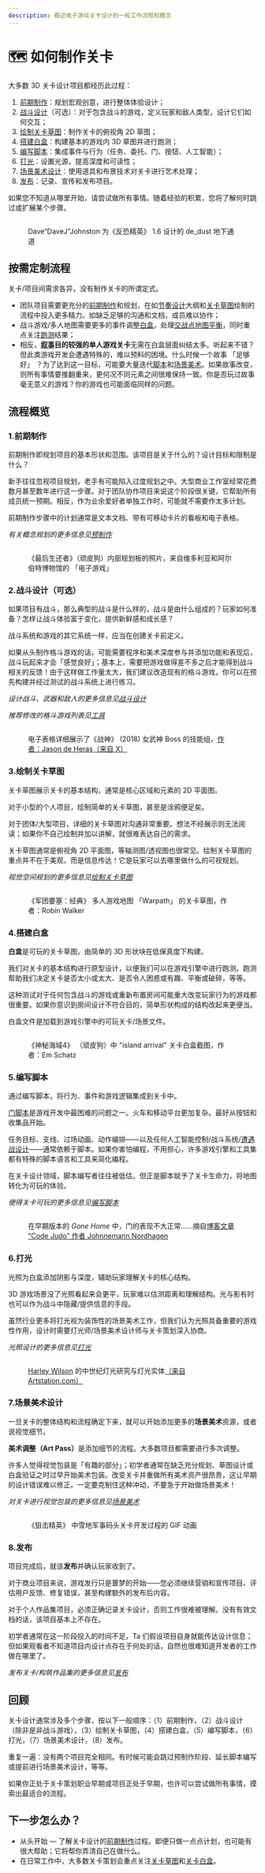 ```yaml
---
description: 概述电子游戏关卡设计的一般工作流程和概念
---
```


# 🗺️ 如何制作关卡

大多数 3D 关卡设计项目都经历此过程：

1. [前期制作](quickstart.md#id-1.-yu-zhi-zuo)：规划宏观创意，进行整体体验设计；
2. [战斗设计](combat/)（可选）：对于包含战斗的游戏，定义玩家和敌人类型，设计它们如何交互；
3. [绘制关卡草图](layout/)：制作关卡的俯视角 2D 草图；
4. [搭建白盒](blockout/)：构建基本的游戏内 3D 草图并进行跑测；
5. [编写脚本](scripting/)：集成事件与行为（任务、委托、门、按钮、人工智能）；
6. [打光](lighting/)：设置光源，提高深度和可读性；
7. [场景美术设计](environment_art/)：使用道具和布景技术对关卡进行艺术处理；
8. [发布](release.md)：记录、宣传和发布项目。

如果您不知道从哪里开始，请尝试做所有事情。随着经验的积累，您将了解何时跳过或扩展某个步骤。

<figure><img src="../.gitbook/assets/image (2) (1) (1) (1) (1) (1).png" alt=""><figcaption><p>Dave“DaveJ”Johnston 为《反恐精英》 1.6 设计的 de_dust 地下通道</p></figcaption></figure>

## 按需定制流程

关卡/项目间需求各异，没有制作关卡的所谓定式。

* 团队项目需要更充分的[前期制作](quickstart.md#id-1.-yu-zhi-zuo)和规划，在如[节奏设计](pre_production/pacing.md)大纲和[关卡草图](layout/)绘制的流程中投入更多精力。如缺乏足够的沟通和文档，成员难以协作；
* 战斗游戏/多人地图需要更多的事件调整[白盒](blockout/)，处理[交战点](combat/encounter.md)[地图平衡](combat/map_balance.md)，同时重点关注[跑测](blockout/playtesting/)结果；
* 相反，[**叙事**](environment_art/storytelling.md)**目的较强的单人游戏关卡**无需在白盒层面纠结太多。听起来不错？但此类游戏开发会遭遇特殊的，难以预料的困境。什么时候一个故事 「足够好」 ？为了达到这一目标，可能要大量迭代[脚本](scripting/)和[场景美术](environment_art/)。如果故事改变，则所有事情要推翻重来，更何况不同元素之间很难保持一致。你是否玩过故事毫无意义的游戏？你的游戏也可能面临同样的问题。

## 流程概览

### 1.前期制作

前期制作即规划项目的基本形状和范围。该项目是关于什么的？设计目标和限制是什么？

新手往往忽视项目规划，老手有可能陷入过度规划之中。大型商业工作室经常花费数月甚至数年进行这一步骤。对于团队协作项目来说这个阶段很关键，它帮助所有成员统一预期。相反，作为业余爱好者单独工作时，可能就不需要作太多计划。

前期制作步骤中的计划通常是文本文档、带有可移动卡片的看板和电子表格。

_有关概念规划的更多信息见_[_预制作_](pre_production/)

<figure><img src="../.gitbook/assets/image (1) (1) (1) (1) (1) (1) (1) (1).png" alt=""><figcaption><p>《最后生还者》（顽皮狗）内部规划板的照片，来自维多利亚和阿尔伯特博物馆的 「电子游戏」</p></figcaption></figure>

### 2.战斗设计（可选）

如果项目有战斗，那么典型的战斗是什么样的，战斗是由什么组成的？玩家如何准备？怎样让战斗体验富于变化，提供新鲜感和成长感？

战斗系统和游戏的其它系统一样，应当在创建关卡前定义。

如果从头制作格斗游戏的话，可能需要程序和美术深度参与并添加功能和表现后，战斗玩起来才会「感觉良好」；基本上，需要把游戏做得差不多之后才能得到战斗相关的反馈！由于这样做工作量太大，我们建议改造现有的格斗游戏，你可以在预先构建并经过测试的战斗系统上进行练习。

_设计战斗、武器和敌人的更多信息见_[_战斗设计_](combat/)

_推荐修改的格斗游戏列表见_[_工具_](../appendix/tools.md)

<figure><img src="../.gitbook/assets/image (3) (1) (1).png" alt=""><figcaption><p>电子表格详细展示了《战神》 (2018) 女武神 Boss 的技能组，<a href="https://twitter.com/jasondeheras/status/1376005158656638977">作者：Jason de Heras（来自 X）</a></p></figcaption></figure>

### 3.绘制关卡草图

关卡草图展示关卡的基本结构，通常是核心区域和元素的 2D 平面图。

对于小型的个人项目，绘制简单的关卡草图，甚至是涂鸦便足矣。

对于团体/大型项目，详细的关卡草图对沟通非常重要。想法不经展示则无法阅读；如果你不自己绘制并加以讲解，就很难表达自己的需求。

关卡草图通常是俯视角 2D 平面图，等轴测图/透视图也很常见。绘制关卡草图的重点并不在于美观，而是信息传达！它是玩家可以去哪里做什么的可视规划。

_视觉空间规划的更多信息见_[_绘制关卡草图_](layout/)

<figure><img src="../.gitbook/assets/image (4) (1).png" alt=""><figcaption><p>《军团要塞：经典》 多人游戏地图 「Warpath」 的关卡草图，作者：Robin Walker</p></figcaption></figure>

### 4.搭建白盒

**白盒**是可玩的关卡草图，由简单的 3D 形状块在低保真度下构建。

我们对关卡的基本结构进行原型设计，以便我们可以在游戏引擎中进行跑测。跑测帮助我们决定关卡是否太小或太大、是否令人困惑或有趣、平衡或破碎，等等。

这种测试对于任何包含战斗的游戏或重新布置房间可能重大改变玩家行为的游戏都很重要。如果你意识到房间设计不符合目的，简单形状构成的结构改起来更便当。

白盒文件是加载到游戏引擎中的可玩关卡/场景文件。

<figure><img src="../.gitbook/assets/image (5).png" alt=""><figcaption><p>《神秘海域4》 （顽皮狗）中 "island arrival" 关卡白盒截图，作者：Em Schatz </p></figcaption></figure>

### 5.编写脚本

通过编写脚本，将行为、事件和游戏逻辑集成到关卡中。

[门脚本](scripting/doors.md)是游戏开发中最困难的问题之一。火车和移动平台更加复杂。最好从按钮和收集品开始。

任务目标、支线、过场动画、动作编排——以及任何人工智能控制/战斗系统/[遭遇战设计](combat/encounter.md)——通常依赖于脚本。如果你害怕编程，不用担心，许多游戏引擎和工具集都有特殊的脚本语言和工具来简化编程。

在关卡设计领域，脚本编写者往往被低估。但正是脚本赋予了关卡生命力，将地图转化为可玩的体验。

_使得关卡可玩的更多信息见_[_编写脚本_](scripting/)

<figure><img src="../.gitbook/assets/image (6).png" alt=""><figcaption><p>在早期版本的 <em>Gone Home</em> 中，门的表现不大正常……摘自<a href="https://fullbright.company/2012/07/02/code-judo/">博客文章 “Code Judo” 作者 Johnnemann Nordhagen</a></p></figcaption></figure>

### 6.打光

光照为白盒添加阴影与深度，辅助玩家理解关卡的核心结构。

3D 游戏场景没了光照看起来会更平，玩家难以估测距离和理解结构。光与影有时也可以作为战斗中隐藏/提供信息的手段。

虽然行业更多将打光视为装饰性的场景美术工作，但我们认为光照具备重要的游戏性作用，设计时需要灯光师/场景美术设计师与关卡策划深入协商。

_光照设计的更多信息见_[_打光_](lighting/)

<figure><img src="../.gitbook/assets/image (7).png" alt=""><figcaption><p><a href="https://www.artstation.com/artwork/lBLzJ">Harley Wilson</a> 的中世纪灯光研究与灯光实体<a href="https://www.artstation.com/artwork/lBLzJ">（来自 Artstation.com）</a></p></figcaption></figure>

### 7.场景美术设计

一旦关卡的整体结构和流程确定下来，就可以开始添加更多的**场景美术**资源，或者说视觉细节。

**美术调整（Art Pass）**&#x662F;添加细节的流程。大多数项目都需要进行多次调整。

许多人觉得视觉包装是「有趣的部分」；初学者通常在缺乏充分规划、草图设计或白盒验证之时过早开始美术包装。改变关卡并重做所有美术资产很昂贵，这让早期的设计错误难以修正。一定要克制住这种冲动，不要急于开始做场景美术！

_对关卡进行视觉包装的更多信息见_[_场景美术_](environment_art/)

<figure><img src="../.gitbook/assets/image (1).webp" alt=""><figcaption><p>《狙击精英》 中雪地军事码头关卡开发过程的 GIF 动画</p></figcaption></figure>

### 8.发布

项目完成后，就该**发布**并确认玩家收到了。

对于商业项目来说，游戏发行只是噩梦的开始——您必须继续营销和宣传项目、评估用户反馈、修复错误，甚至构建额外的发布后内容。

对于个人作品集项目，必须正确记录关卡设计，否则工作很难被理解。没有有效文档的话，该项目基本上不存在。

初学者通常在这一阶段投入的时间不足，Ta 们假设项目自身就能传达设计信息；但如果观看者不知道项目内设计点存在于何处的话，自然也很难知道开发者的工作做在哪里了。

_发布关卡/构筑作品集的更多信息见_[_发布_](release.md)

## 回顾

关卡设计通常涉及多个步骤，按以下一般顺序：（1）前期制作，（2）战斗设计（除非是非战斗游戏），（3）绘制关卡草图，（4）搭建白盒，（5）编写脚本，（6） 打光，（7）场景美术设计，（8）发布。

重复一遍：没有两个项目完全相同。有时候可能会跳过预制作阶段、延长脚本编写或提前进行场景美术设计，等等。

如果你正处于关卡策划职业早期或项目正处于早期，也许可以尝试做所有事情，摸索出最适合的流程。

## 下一步怎么办？

* 从头开始 — 了解关卡设计的[前期制作](pre_production/)过程。即便只做一点点计划，也可能有很大帮助；它将帮你弄清自己在做什么。
* 在日常工作中，大多数关卡策划会重点关注[关卡草图](layout/)和[关卡白盒](blockout/)。
